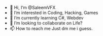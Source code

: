 - 👋 Hi, I’m @SaleemVFX
- 👀 I’m interested in Coding, Hacking, Games
- 🌱 I’m currently learning C#, Webdev
- 💞️ I’m looking to collaborate on Life?
- 📫 How to reach me Just dm me i guess.

<!---
SaleemVFX/SaleemVFX is a ✨ special ✨ repository because its `README.md` (this file) appears on your GitHub profile.
You can click the Preview link to take a look at your changes.
--->
